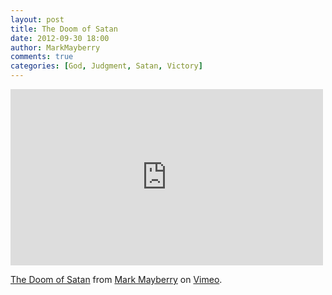 ```yaml
---
layout: post
title: The Doom of Satan
date: 2012-09-30 18:00
author: MarkMayberry
comments: true
categories: [God, Judgment, Satan, Victory]
---
```

<iframe src="http://player.vimeo.com/video/50621020" width="500" height="282" frameborder="0" webkitAllowFullScreen mozallowfullscreen allowFullScreen></iframe> <p><a href="http://vimeo.com/50621020">The Doom of Satan</a> from <a href="http://vimeo.com/user12881872">Mark Mayberry</a> on <a href="http://vimeo.com">Vimeo</a>.</p>
